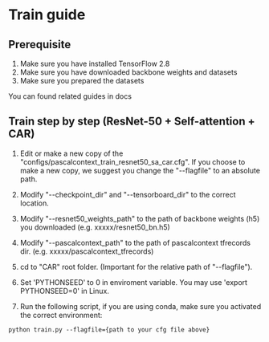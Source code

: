 # Train guide

## Prerequisite

1. Make sure you have installed TensorFlow 2.8
2. Make sure you have downloaded backbone weights and datasets
3. Make sure you prepared the datasets

You can found related guides in docs

## Train step by step (ResNet-50 + Self-attention + CAR)

1. Edit or make a new copy of the "configs/pascalcontext_train_resnet50_sa_car.cfg". If you choose to make a new copy, we suggest you change the "--flagfile" to an absolute path.

2. Modify "--checkpoint_dir" and "--tensorboard_dir" to the correct location.

3. Modify "--resnet50_weights_path" to the path of backbone weights (h5) you downloaded (e.g. xxxxx/resnet50_bn.h5)

4. Modify "--pascalcontext_path" to the path of pascalcontext tfrecords dir. (e.g. xxxxx/pascalcontext_tfrecords)

5. cd to "CAR" root folder. (Important for the relative path of "--flagfile").

6. Set 'PYTHONSEED' to 0 in enviroment variable. You may use 'export PYTHONSEED=0' in Linux.

7. Run the following script, if you are using conda, make sure you activated the correct environment:
```
python train.py --flagfile={path to your cfg file above}
```
